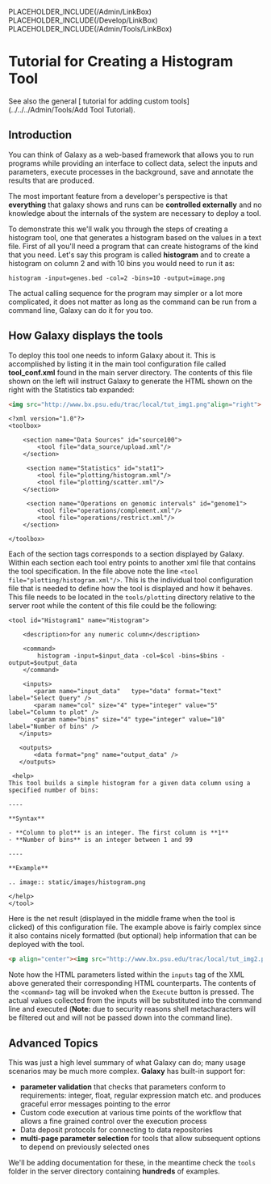 PLACEHOLDER_INCLUDE(/Admin/LinkBox)
PLACEHOLDER_INCLUDE(/Develop/LinkBox)
PLACEHOLDER_INCLUDE(/Admin/Tools/LinkBox)
# Tutorial for Creating a Histogram Tool

See also the general [ tutorial for adding custom tools](../../../Admin/Tools/Add Tool Tutorial).

## Introduction

You can think of Galaxy as a web-based framework that allows you to run programs while providing an interface to collect data, select the inputs and parameters, execute processes in the background, save and annotate the results that are produced.

The most important feature from a developer's perspective is that __everything__ that galaxy shows and runs can be __controlled externally__ and no knowledge about the internals of the system are necessary to deploy a tool.

To demonstrate this we'll walk you through the steps of creating a histogram tool, one that generates a histogram based on the values in a text file. First of all you'll need a program that can create histograms of the kind that you need. Let's say this program is called  **histogram** and to create a histogram on column 2 and with 10 bins you would need to run it as:

```
histogram -input=genes.bed -col=2 -bins=10 -output=image.png
```


The actual calling sequence for the program may simpler or a lot more complicated, it does not matter as long as the command can be run from a command line, Galaxy can do it for you too. 

## How Galaxy displays the tools

To deploy this tool one needs to inform Galaxy about it. This is accomplished by listing it in the main tool configuration file called **tool_conf.xml** found in the main server directory. The contents of this file shown on the left will instruct Galaxy to generate the HTML shown on the right with the Statistics tab expanded:

```html
<img src="http://www.bx.psu.edu/trac/local/tut_img1.png"align="right">
```

```
<?xml version="1.0"?>
<toolbox>
    
    <section name="Data Sources" id="source100">
        <tool file="data_source/upload.xml"/>
    </section>

     <section name="Statistics" id="stat1">
        <tool file="plotting/histogram.xml"/>
        <tool file="plotting/scatter.xml"/>
    </section>

     <section name="Operations on genomic intervals" id="genome1">
        <tool file="operations/complement.xml"/>
        <tool file="operations/restrict.xml"/>
    </section>

</toolbox>
```


Each of the section tags corresponds to a section displayed by Galaxy. Within each section each tool entry points to another xml file that contains the tool specification. In the file above note the line `<tool file="plotting/histogram.xml"/>`. This is the individual tool configuration file that is needed to define how the tool is displayed and how it behaves. This file needs to be located in the `tools/plotting` directory relative to the server root while the content of this file could be the following:

```
<tool id="Histogram1" name="Histogram">
  
    <description>for any numeric column</description>
  
    <command>
        histogram -input=$input_data -col=$col -bins=$bins -output=$output_data
    </command>
    
    <inputs>    
       <param name="input_data"   type="data" format="text" label="Select Query" />    
       <param name="col" size="4" type="integer" value="5" label="Column to plot" />    
       <param name="bins" size="4" type="integer" value="10" label="Number of bins" />
   </inputs>
  
   <outputs>  
       <data format="png" name="output_data" />
   </outputs>
 
 <help>
This tool builds a simple histogram for a given data column using a specified number of bins:

----

**Syntax**

- **Column to plot** is an integer. The first column is **1**
- **Number of bins** is an integer between 1 and 99

----

**Example**

.. image:: static/images/histogram.png

</help>
</tool>
```

Here is the net result (displayed in the middle frame when the tool is clicked) of this configuration file. The example above is fairly complex since it also contains nicely formatted (but optional) help information that can be deployed with the tool.

```html
<p align="center"><img src="http://www.bx.psu.edu/trac/local/tut_img2.png" align="center"></p>
```


Note how the HTML parameters listed within the `inputs` tag of the XML above generated their corresponding HTML counterparts. The contents of the `<command>` tag will be invoked when the `Execute` button is pressed. The actual values collected from the inputs will be substituted into the command line and executed (**Note:** due to security reasons shell metacharacters will be filtered out and will not be passed down into the command line).


## Advanced Topics

This was just a high level summary of what Galaxy can do; many usage scenarios may be much more complex. **Galaxy** has built-in support for:

* **parameter validation** that checks that parameters conform to requirements: integer, float, regular expression match etc. and produces graceful error messages pointing to the error
* Custom code execution at various time points of the workflow that allows a fine grained control over the execution process 
* Data deposit protocols for connecting to data repositories
* **multi-page parameter selection** for tools that allow subsequent options to depend on previously selected ones

We'll be adding documentation for these, in the meantime check the `tools` folder in the server directory containing **hundreds** of examples.
